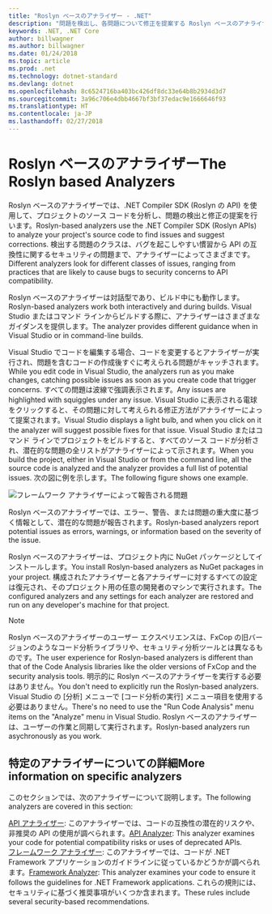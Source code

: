 ```yaml
---
title: "Roslyn ベースのアナライザー - .NET"
description: "問題を検出し、各問題について修正を提案する Roslyn ベースのアナライザーについて説明します。"
keywords: .NET, .NET Core
author: billwagner
ms.author: billwagner
ms.date: 01/24/2018
ms.topic: article
ms.prod: .net
ms.technology: dotnet-standard
ms.devlang: dotnet
ms.openlocfilehash: 8c6524716ba403bc426df8dc33e64b8b2934d3d7
ms.sourcegitcommit: 3a96c706e4dbb4667bf3bf37edac9e1666646f93
ms.translationtype: HT
ms.contentlocale: ja-JP
ms.lasthandoff: 02/27/2018
---
```

# <a name="the-roslyn-based-analyzers"></a><span data-ttu-id="6c7f2-104">Roslyn ベースのアナライザー</span><span class="sxs-lookup"><span data-stu-id="6c7f2-104">The Roslyn based Analyzers</span></span>

<span data-ttu-id="6c7f2-105">Roslyn ベースのアナライザーでは、.NET Compiler SDK (Roslyn の API) を使用して、プロジェクトのソース コードを分析し、問題の検出と修正の提案を行います。</span><span class="sxs-lookup"><span data-stu-id="6c7f2-105">Roslyn-based analyzers use the .NET Compiler SDK (Roslyn APIs) to analyze your project's source code to find issues and suggest corrections.</span></span> <span data-ttu-id="6c7f2-106">検出する問題のクラスは、バグを起こしやすい慣習から API の互換性に関するセキュリティの問題まで、アナライザーによってさまざまです。</span><span class="sxs-lookup"><span data-stu-id="6c7f2-106">Different analyzers look for different classes of issues, ranging from practices that are likely to cause bugs to security concerns to API compatibility.</span></span>

<span data-ttu-id="6c7f2-107">Roslyn ベースのアナライザーは対話型であり、ビルド中にも動作します。</span><span class="sxs-lookup"><span data-stu-id="6c7f2-107">Roslyn-based analyzers work both interactively and during builds.</span></span> <span data-ttu-id="6c7f2-108">Visual Studio またはコマンド ラインからビルドする際に、アナライザーはさまざまなガイダンスを提供します。</span><span class="sxs-lookup"><span data-stu-id="6c7f2-108">The analyzer provides different guidance when in Visual Studio or in command-line builds.</span></span>

<span data-ttu-id="6c7f2-109">Visual Studio でコードを編集する場合、コードを変更するとアナライザーが実行され、問題を含むコードの作成後すぐに考えられる問題がキャッチされます。</span><span class="sxs-lookup"><span data-stu-id="6c7f2-109">While you edit code in Visual Studio, the analyzers run as you make changes, catching possible issues as soon as you create code that trigger concerns.</span></span> <span data-ttu-id="6c7f2-110">すべての問題は波線で強調表示されます。</span><span class="sxs-lookup"><span data-stu-id="6c7f2-110">Any issues are highlighted with squiggles under any issue.</span></span> <span data-ttu-id="6c7f2-111">Visual Studio に表示される電球をクリックすると、その問題に対して考えられる修正方法がアナライザーによって提案されます。</span><span class="sxs-lookup"><span data-stu-id="6c7f2-111">Visual Studio displays a light bulb, and when you click on it the analyzer will suggest possible fixes for that issue.</span></span> <span data-ttu-id="6c7f2-112">Visual Studio またはコマンド ラインでプロジェクトをビルドすると、すべてのソース コードが分析され、潜在的な問題の全リストがアナライザーによって示されます。</span><span class="sxs-lookup"><span data-stu-id="6c7f2-112">When you build the project, either in Visual Studio or from the command line, all the source code is analyzed and the analyzer provides a full list of potential issues.</span></span> <span data-ttu-id="6c7f2-113">次の図に例を示します。</span><span class="sxs-lookup"><span data-stu-id="6c7f2-113">The following figure shows one example.</span></span>

![フレームワーク アナライザーによって報告される問題](./media/framework-analyzers-2.png)

<span data-ttu-id="6c7f2-115">Roslyn ベースのアナライザーでは、エラー、警告、または問題の重大度に基づく情報として、潜在的な問題が報告されます。</span><span class="sxs-lookup"><span data-stu-id="6c7f2-115">Roslyn-based analyzers report potential issues as errors, warnings, or information based on the severity of the issue.</span></span>

<span data-ttu-id="6c7f2-116">Roslyn ベースのアナライザーは、プロジェクト内に NuGet パッケージとしてインストールします。</span><span class="sxs-lookup"><span data-stu-id="6c7f2-116">You install Roslyn-based analyzers as NuGet packages in your project.</span></span> <span data-ttu-id="6c7f2-117">構成されたアナライザーと各アナライザーに対するすべての設定は復元され、そのプロジェクト用の任意の開発者のマシンで実行されます。</span><span class="sxs-lookup"><span data-stu-id="6c7f2-117">The configured analyzers and any settings for each analyzer are restored and run on any developer's machine for that project.</span></span>

> [!NOTE]
> <span data-ttu-id="6c7f2-118">Roslyn ベースのアナライザーのユーザー エクスペリエンスは、FxCop の旧バージョンのようなコード分析ライブラリや、セキュリティ分析ツールとは異なるものです。</span><span class="sxs-lookup"><span data-stu-id="6c7f2-118">The user experience for Roslyn-based analyzers is different than that of the Code Analysis libraries like the older versions of FxCop and the security analysis tools.</span></span>  <span data-ttu-id="6c7f2-119">明示的に Roslyn ベースのアナライザーを実行する必要はありません。</span><span class="sxs-lookup"><span data-stu-id="6c7f2-119">You don't need to explicitly run the Roslyn-based analyzers.</span></span> <span data-ttu-id="6c7f2-120">Visual Studio の [分析] メニューで [コード分析の実行] メニュー項目を使用する必要はありません。</span><span class="sxs-lookup"><span data-stu-id="6c7f2-120">There's no need to use the "Run Code Analysis" menu items on the "Analyze" menu in Visual Studio.</span></span> <span data-ttu-id="6c7f2-121">Roslyn ベースのアナライザーは、ユーザーの作業と同期して実行されます。</span><span class="sxs-lookup"><span data-stu-id="6c7f2-121">Roslyn-based analyzers run asychronously as you work.</span></span> 

## <a name="more-information-on-specific-analyzers"></a><span data-ttu-id="6c7f2-122">特定のアナライザーについての詳細</span><span class="sxs-lookup"><span data-stu-id="6c7f2-122">More information on specific analyzers</span></span>

<span data-ttu-id="6c7f2-123">このセクションでは、次のアナライザーについて説明します。</span><span class="sxs-lookup"><span data-stu-id="6c7f2-123">The following analyzers are covered in this section:</span></span>

<span data-ttu-id="6c7f2-124">[API アナライザー](api-analyzer.md): このアナライザーでは、コードの互換性の潜在的リスクや、非推奨の API の使用が調べられます。</span><span class="sxs-lookup"><span data-stu-id="6c7f2-124">[API Analyzer](api-analyzer.md): This analyzer examines your code for potential compatibility risks or uses of deprecated APIs.</span></span>    
<span data-ttu-id="6c7f2-125">[フレームワーク アナライザー](framework-analyzer.md): このアナライザーでは、コードが .NET Framework アプリケーションのガイドラインに従っているかどうかが調べられます。</span><span class="sxs-lookup"><span data-stu-id="6c7f2-125">[Framework Analyzer](framework-analyzer.md): This analyzer examines your code to ensure it follows the guidelines for .NET Framework applications.</span></span> <span data-ttu-id="6c7f2-126">これらの規則には、セキュリティに基づく推奨事項がいくつか含まれます。</span><span class="sxs-lookup"><span data-stu-id="6c7f2-126">These rules include several security-based recommendations.</span></span>
